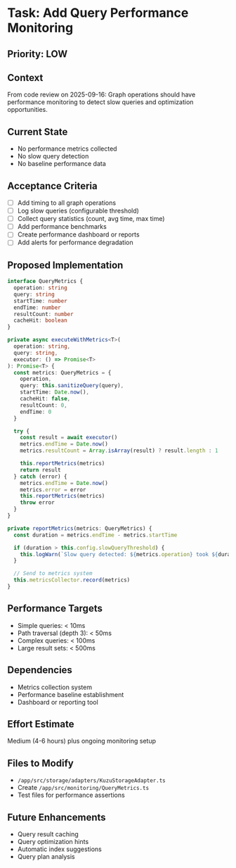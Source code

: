 # Task: Add Query Performance Monitoring

## Priority: LOW

## Context
From code review on 2025-09-16: Graph operations should have performance monitoring to detect slow queries and optimization opportunities.

## Current State
- No performance metrics collected
- No slow query detection
- No baseline performance data

## Acceptance Criteria
- [ ] Add timing to all graph operations
- [ ] Log slow queries (configurable threshold)
- [ ] Collect query statistics (count, avg time, max time)
- [ ] Add performance benchmarks
- [ ] Create performance dashboard or reports
- [ ] Add alerts for performance degradation

## Proposed Implementation

```typescript
interface QueryMetrics {
  operation: string
  query: string
  startTime: number
  endTime: number
  resultCount: number
  cacheHit: boolean
}

private async executeWithMetrics<T>(
  operation: string,
  query: string,
  executor: () => Promise<T>
): Promise<T> {
  const metrics: QueryMetrics = {
    operation,
    query: this.sanitizeQuery(query),
    startTime: Date.now(),
    cacheHit: false,
    resultCount: 0,
    endTime: 0
  }

  try {
    const result = await executor()
    metrics.endTime = Date.now()
    metrics.resultCount = Array.isArray(result) ? result.length : 1

    this.reportMetrics(metrics)
    return result
  } catch (error) {
    metrics.endTime = Date.now()
    metrics.error = error
    this.reportMetrics(metrics)
    throw error
  }
}

private reportMetrics(metrics: QueryMetrics) {
  const duration = metrics.endTime - metrics.startTime

  if (duration > this.config.slowQueryThreshold) {
    this.logWarn(`Slow query detected: ${metrics.operation} took ${duration}ms`)
  }

  // Send to metrics system
  this.metricsCollector.record(metrics)
}
```

## Performance Targets
- Simple queries: < 10ms
- Path traversal (depth 3): < 50ms
- Complex queries: < 100ms
- Large result sets: < 500ms

## Dependencies
- Metrics collection system
- Performance baseline establishment
- Dashboard or reporting tool

## Effort Estimate
Medium (4-6 hours) plus ongoing monitoring setup

## Files to Modify
- `/app/src/storage/adapters/KuzuStorageAdapter.ts`
- Create `/app/src/monitoring/QueryMetrics.ts`
- Test files for performance assertions

## Future Enhancements
- Query result caching
- Query optimization hints
- Automatic index suggestions
- Query plan analysis